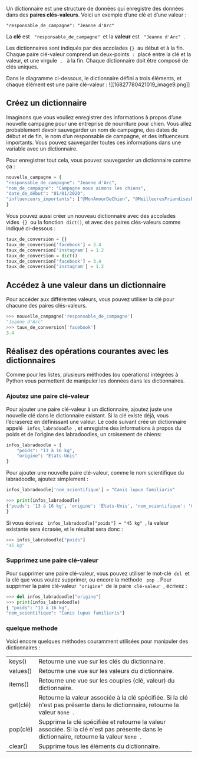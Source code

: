 Un dictionnaire est une structure de données qui enregistre des données dans des **paires clés-valeurs**. Voici un exemple d’une clé et d’une valeur :  

`"responsable_de_campagne": "Jeanne d'Arc"`

La **clé** est   `"responsable_de_campagne"`  et la **valeur** est   `"Jeanne d'Arc"`  .

Les dictionnaires sont indiqués par des accolades `{}`  au début et à la fin. Chaque paire clé-valeur comprend un deux-points  `:`  placé entre la clé et la valeur, et une virgule  `,`   à la fin. Chaque dictionnaire doit être composé de clés uniques.

Dans le diagramme ci-dessous, le dictionnaire défini a trois éléments, et chaque élément est une paire clé-valeur :
![[16827780421019_image9.png]]
## Créez un dictionnaire

Imaginons que vous vouliez enregistrer des informations à propos d’une nouvelle campagne pour une entreprise de nourriture pour chien. Vous allez probablement devoir sauvegarder un nom de campagne, des dates de début et de fin, le nom d’un responsable de campagne, et des influenceurs importants. Vous pouvez sauvegarder toutes ces informations dans une variable avec un dictionnaire.

Pour enregistrer tout cela, vous pouvez sauvegarder un dictionnaire comme ça :
```python
nouvelle_campagne = {
"responsable_de_campagne": "Jeanne d'Arc",
"nom_de_campagne": "Campagne nous aimons les chiens",
"date_de_début": "01/01/2020",
"influenceurs_importants": ["@MonAmourDeChien", "@MeilleuresFriandisesPourChiens"]
}
```

Vous pouvez aussi créer un nouveau dictionnaire avec des accolades vides  `{}`  ou la fonction  `dict()`, et avec des paires clés-valeurs comme indiqué ci-dessous :
```python
taux_de_conversion = {}
taux_de_conversion['facebook'] = 3.4
taux_de_conversion['instagram'] = 1.2
taux_de_conversion = dict()
taux_de_conversion['facebook'] = 3.4
taux_de_conversion['instagram'] = 1.2
```
## Accédez à une valeur dans un dictionnaire

Pour accéder aux différentes valeurs, vous pouvez utiliser la clé pour chacune des paires clés-valeurs.
```python
>>> nouvelle_campagne['responsable_de_campagne']
"Jeanne d'Arc"
>>> taux_de_conversion['facebook']
3.4
```
## Réalisez des opérations courantes avec les dictionnaires

Comme pour les listes, plusieurs méthodes (ou opérations) intégrées à Python vous permettent de manipuler les données dans les dictionnaires.

### Ajoutez une paire clé-valeur

Pour ajouter une paire clé-valeur à un dictionnaire, ajoutez juste une nouvelle clé dans le dictionnaire existant. Si la clé existe déjà, vous l’écraserez en définissant une valeur. Le code suivant crée un dictionnaire appelé   `infos_labradoodle`  , et enregistre des informations à propos du poids et de l’origine des labradoodles, un croisement de chiens: 
```python
infos_labradoodle = {
    "poids": "13 à 16 kg",
    "origine": "États-Unis"
}
```
Pour ajouter une nouvelle paire clé-valeur, comme le nom scientifique du labradoodle, ajoutez simplement :
```python
infos_labradoodle['nom_scientifique'] = "Canis lupus familiaris"

>>> print(infos_labradoodle)
{'poids': '13 à 16 kg', 'origine': 'États-Unis', 'nom_scientifique': 'Canis lupus familiaris'}
}
```
Si vous écrivez   `infos_labradoodle["poids"] = "45 kg"`  , la valeur existante sera écrasée, et le résultat sera donc : 
```python
>>> infos_labradoodle["poids"]
"45 kg"
```

### Supprimez une paire clé-valeur

Pour supprimer une paire clé-valeur, vous pouvez utiliser le mot-clé  `del`  et la clé que vous voulez supprimer, ou encore la méthode   `pop`  . Pour supprimer la paire clé-valeur  `"origine"`  de la paire  `clé-valeur`  , écrivez :
```python
>>> del infos_labradoodle["origine"]
>>> print(infos_labradoodle)
{ "poids": "13 à 16 kg",
"nom_scientifique": "Canis lupus familiaris"}
```
### quelque methode
Voici encore quelques méthodes couramment utilisées pour manipuler des dictionnaires :

|   |   |
|---|---|
|keys()|​​Retourne une vue sur les clés du dictionnaire.|
|values()|Retourne une vue sur les valeurs du dictionnaire.|
|items()|Retourne une vue sur les couples (clé, valeur) du dictionnaire.|
|get(clé)|Retourne la valeur associée à la clé spécifiée. Si la clé n'est pas présente dans le dictionnaire, retourne la valeur `None`  .|
|pop(clé)|Supprime la clé spécifiée et retourne la valeur associée. Si la clé n'est pas présente dans le dictionnaire, retourne la valeur `None`  .|
|clear()|Supprime tous les éléments du dictionnaire.|
